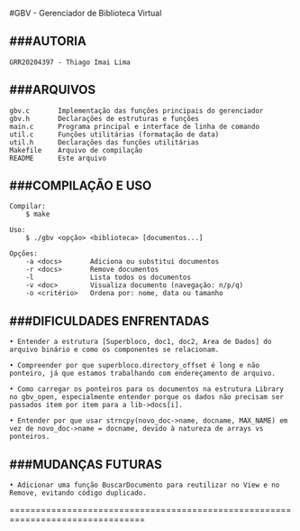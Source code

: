 
#GBV - Gerenciador de Biblioteca Virtual

###AUTORIA
-------
    GRR20204397 - Thiago Imai Lima


###ARQUIVOS
--------
    gbv.c       Implementação das funções principais do gerenciador
    gbv.h       Declarações de estruturas e funções
    main.c      Programa principal e interface de linha de comando
    util.c      Funções utilitárias (formatação de data)
    util.h      Declarações das funções utilitárias
    Makefile    Arquivo de compilação
    README      Este arquivo


###COMPILAÇÃO E USO
----------------
    Compilar:
        $ make

    Uso:
        $ ./gbv <opção> <biblioteca> [documentos...]

    Opções:
        -a <docs>       Adiciona ou substitui documentos
        -r <docs>       Remove documentos
        -l              Lista todos os documentos
        -v <doc>        Visualiza documento (navegação: n/p/q)
        -o <critério>   Ordena por: nome, data ou tamanho


###DIFICULDADES ENFRENTADAS
------------------------
    • Entender a estrutura [Superbloco, doc1, doc2, Area de Dados] do arquivo binário e como os componentes se relacionam.

    • Compreender por que superbloco.directory_offset é long e não ponteiro, já que estamos trabalhando com endereçamento de arquivo.

    • Como carregar os ponteiros para os documentos na estrutura Library no gbv_open, especialmente entender porque os dados não precisam ser passados item por item para a lib->docs[i].

    • Entender por que usar strncpy(novo_doc->name, docname, MAX_NAME) em vez de novo_doc->name = docname, devido à natureza de arrays vs ponteiros.


###MUDANÇAS FUTURAS
----------------

    • Adicionar uma função BuscarDocumento para reutilizar no View e no Remove, evitando código duplicado.


================================================================================

